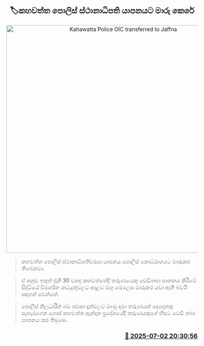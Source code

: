 <p align='center'><b><h2 align='center' title='Kahawatta Police OIC transferred to Jaffna'>🏷කහවත්ත පොලිස් ස්ථානාධිපති යාපනයට මාරු කෙරේ</h2></b></p>
<p align='center'><img src='https://helakuru.sgp1.cdn.digitaloceanspaces.com/esana/images/lib/srilanka-police[1].jpg' width='600' alt='Kahawatta Police OIC transferred to Jaffna'></p>

> කහවත්ත පොලිස් ස්ථානාධිපතිවරයා යාපනය පොලිස් කොට්ඨාශයට මාරුකර තිබෙනවා.

> ඒ අනුව ඉකුත් ජුනි 30 වනදා කහවත්තේදී තරුණයෙකු වෙඩිතබා ඝාතනය කිරීමේ සිද්ධියේ විමර්ශන කටයුතුවලට අදාළව ඔහු මෙලෙස මාරුකර යවා ඇති බවයි සඳහන් වෙන්නේ.

> පොලිස් නිලධාරීන් බව පවසා දෑත්වලට මාංචු දමා තරුණයන් දෙදෙනකු පැහැරගෙන ගොස් කහවත්ත ඇන්දාන ප්‍රදේශයේදී තරුණයකුගේ හිසට වෙඩි තබා ඝාතනය කර තිබුණා.



<h3 align='right'><a href='https://www.helakuru.lk/esana/p/111535/'>📅 2025-07-02 20:30:56</a></h3>
